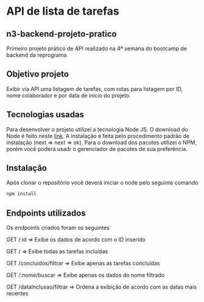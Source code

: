 # API de lista de tarefas

## n3-backend-projeto-pratico
Primeiro projeto prático de API realizado na 4ª semana do bootcamp de backend da reprograma

## Objetivo projeto

Exibir via API uma listagem de tarefas, com rotas para listagem por ID, nome colaborador e por data de início do projeto.

## Tecnologias usadas

Para desenvolver o projeto utilizei a tecnologia Node JS. O download do Node é feito neste [link](https://nodejs.org/en/). A instalação é feita pelo procedimento padrão de instalação (next => next => ok). Para o download dos pacotes utilizei o NPM, porém você poderá usadr o gerenciador de pacotes de sua preferência.

## Instalação

Após clonar o repositório você deverá iniciar o node pelo seguinte comando 

```sh
npm install 

```

## Endpoints utilizados

Os endpoints criados foram os seguintes

GET /:id => Exibe os dados de acordo com o ID inserido

GET /  => Exibe todas as tarefas incluídas

GET /concluidos/filtrar => Exibe apenas as tarefas concluídas

GET /:nome/buscar => Exibe apenas os dados do nome filtrado

GET /dataInclusao/filtrar => Ordena a exibição de acordo com as datas mais recentes
